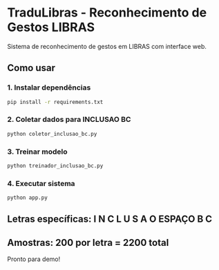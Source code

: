 # TraduLibras - Reconhecimento de Gestos LIBRAS

Sistema de reconhecimento de gestos em LIBRAS com interface web.

## Como usar

### 1. Instalar dependências
```bash
pip install -r requirements.txt
```

### 2. Coletar dados para INCLUSAO BC
```bash
python coletor_inclusao_bc.py
```

### 3. Treinar modelo
```bash
python treinador_inclusao_bc.py
```

### 4. Executar sistema
```bash
python app.py
```

## Letras específicas: I N C L U S A O ESPAÇO B C
## Amostras: 200 por letra = 2200 total

Pronto para demo!